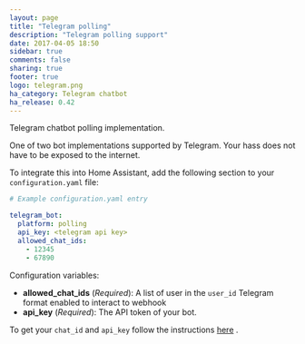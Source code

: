 ```yaml
---
layout: page
title: "Telegram polling"
description: "Telegram polling support"
date: 2017-04-05 18:50
sidebar: true
comments: false
sharing: true
footer: true
logo: telegram.png
ha_category: Telegram chatbot
ha_release: 0.42
---
```


Telegram chatbot polling implementation.

One of two bot implementations supported by Telegram. Your hass does not have to be exposed to the internet.

To integrate this into Home Assistant, add the following section to your `configuration.yaml` file:

```yaml
# Example configuration.yaml entry

telegram_bot:
  platform: polling
  api_key: <telegram api key>
  allowed_chat_ids:
    - 12345
    - 67890
```

Configuration variables:

- **allowed_chat_ids** (*Required*): A list of user in the `user_id` Telegram format enabled to interact to webhook
- **api_key** (*Required*): The API token of your bot.

To get your `chat_id` and `api_key` follow the instructions [here](/components/notify.telegram) .
